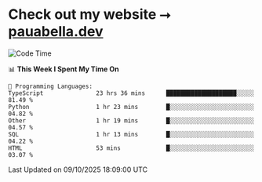 # Check out my website ⭢ [pauabella.dev](https://pauabella.dev)

<!--START_SECTION:waka-->
![Code Time](http://img.shields.io/badge/Code%20Time-4%2C894%20hrs%2012%20mins-blue)

📊 **This Week I Spent My Time On** 

```text
💬 Programming Languages: 
TypeScript               23 hrs 36 mins      ████████████████████░░░░░   81.49 % 
Python                   1 hr 23 mins        █░░░░░░░░░░░░░░░░░░░░░░░░   04.82 % 
Other                    1 hr 19 mins        █░░░░░░░░░░░░░░░░░░░░░░░░   04.57 % 
SQL                      1 hr 13 mins        █░░░░░░░░░░░░░░░░░░░░░░░░   04.22 % 
HTML                     53 mins             █░░░░░░░░░░░░░░░░░░░░░░░░   03.07 % 
```


 Last Updated on 09/10/2025 18:09:00 UTC
<!--END_SECTION:waka-->
